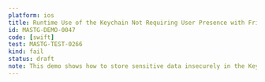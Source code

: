 ```yaml
---
platform: ios
title: Runtime Use of the Keychain Not Requiring User Presence with Frida
id: MASTG-DEMO-0047
code: [swift]
test: MASTG-TEST-0266
kind: fail
status: draft
note: This demo shows how to store sensitive data insecurely in the Keychain by not requiring user presence (e.g., biometrics).
---
```

